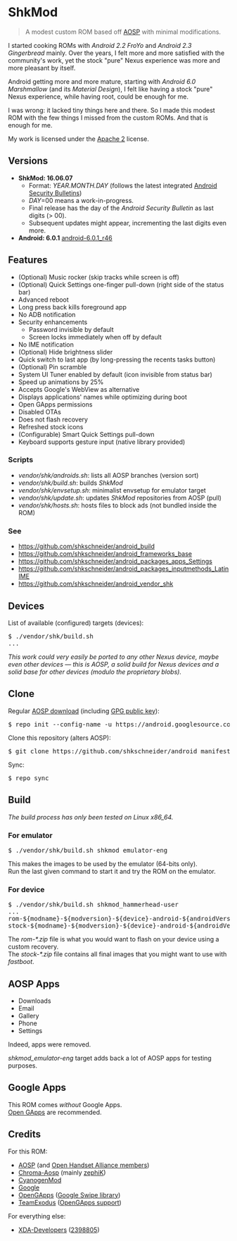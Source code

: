# ShkMod

> A modest custom ROM based off [AOSP](https://android.googlesource.com/) with minimal modifications.

I started cooking ROMs with _Android 2.2 FroYo_ and _Android 2.3 Gingerbread_ mainly.
Over the years, I felt more and more satisfied with the community's work, yet the stock "pure" Nexus experience was more and more pleasant by itself.

Android getting more and more mature, starting with _Android 6.0 Marshmallow_ (and its _Material Design_), I felt like having a stock "pure" Nexus experience, while having root, could be enough for me.

I was wrong: it lacked tiny things here and there. So I made this modest ROM with the few things I missed from the custom ROMs. And that is enough for me.

My work is licensed under the [Apache 2](http://www.apache.org/licenses/LICENSE-2.0.txt) license.

## Versions

* **ShkMod: 16.06.07**
  * Format: _YEAR.MONTH.DAY_ (follows the latest integrated [Android Security Bulletins](http://source.android.com/security/bulletin/index.html))
  * _DAY_=00 means a work-in-progress.
  * Final release has the day of the _Android Security Bulletin_ as last digits (> 00).
  * Subsequent updates might appear, incrementing the last digits even more.
* **Android: 6.0.1** [android-6.0.1_r46](https://source.android.com/source/build-numbers.html#source-code-tags-and-builds)

## Features

- (Optional) Music rocker (skip tracks while screen is off)
- (Optional) Quick Settings one-finger pull-down (right side of the status bar)
- Advanced reboot
- Long press back kills foreground app
- No ADB notification
- Security enhancements
  - Password invisible by default
  - Screen locks immediately when off by default
- No IME notification
- (Optional) Hide brightness slider
- Quick switch to last app (by long-pressing the recents tasks button)
- (Optional) Pin scramble
- System UI Tuner enabled by default (icon invisible from status bar)
- Speed up animations by 25%
- Accepts Google's WebView as alternative
- Displays applications' names while optimizing during boot
- Open GApps permissions
- Disabled OTAs
- Does not flash recovery
- Refreshed stock icons
- (Configurable) Smart Quick Settings pull-down
- Keyboard supports gesture input (native library provided)

### Scripts

* _vendor/shk/androids.sh_: lists all AOSP branches (version sort)
* _vendor/shk/build.sh_: builds _ShkMod_
* _vendor/shk/envsetup.sh_: minimalist envsetup for emulator target
* _vendor/shk/update.sh_: updates _ShkMod_ repositories from AOSP (pull)
* _vendor/shk/hosts.sh_: hosts files to block ads (not bundled inside the ROM)

### See

* https://github.com/shkschneider/android_build
* https://github.com/shkschneider/android_frameworks_base
* https://github.com/shkschneider/android_packages_apps_Settings
* https://github.com/shkschneider/android_packages_inputmethods_LatinIME
* https://github.com/shkschneider/android_vendor_shk

## Devices

List of available (configured) targets (devices):
<pre>$ ./vendor/shk/build.sh
...</pre>

_This work could very easily be ported to any other Nexus device, maybe even other devices &mdash; this is AOSP, a solid build for Nexus devices and a solid base for other devices (modulo the proprietary blobs)._

## Clone

Regular [AOSP download](https://source.android.com/source/downloading.html) (including [GPG public key](https://source.android.com/source/downloading.html#verifying-git-tags)):
<pre>$ repo init --config-name -u https://android.googlesource.com/platform/manifest -b android-6.0.1_r46</pre>
Clone this repository (alters AOSP):
<pre>$ git clone https://github.com/shkschneider/android_manifest.git -b shk-marshmallow .repo/local_manifests</pre>
Sync:
<pre>$ repo sync</pre>

## Build

_The build process has only been tested on Linux x86_64._

### For emulator

<pre>$ ./vendor/shk/build.sh shkmod_emulator-eng</pre>

This makes the images to be used by the emulator (64-bits only).
<br />Run the last given command to start it and try the ROM on the emulator.

### For device

<pre>$ ./vendor/shk/build.sh shkmod_hammerhead-user
...
rom-${modname}-${modversion}-${device}-android-${androidVersion}-${androidBuildId}.zip
stock-${modname}-${modversion}-${device}-android-${androidVersion}-${androidBuildId}.zip</pre>

The _rom-*.zip_ file is what you would want to flash on your device using a custom recovery.
<br />The _stock-*.zip_ file contains all final images that you might want to use with _fastboot_.

## AOSP Apps

- Downloads
- Email
- Gallery
- Phone
- Settings

Indeed, apps were removed.

_shkmod_emulator-eng_ target adds back a lot of AOSP apps for testing purposes.

## Google Apps

This ROM comes _without_ Google Apps.
<br />[Open GApps](http://opengapps.org) are recommended.

## Credits

For this ROM:
- [AOSP](https://android.googlesource.com/) (and [Open Handset Alliance members](http://www.openhandsetalliance.com/oha_members.html))
- [Chroma-Aosp](https://github.com/Chroma-Aosp) (mainly [zephiK](https://github.com/zephiK))
- [CyanogenMod](https://github.com/CyanogenMod)
- [Google](https://developers.google.com/android/nexus/drivers)
- [OpenGApps](http://opengapps.org) ([Google Swipe library](https://github.com/opengapps/opengapps/wiki/Stock-Package))
- [TeamExodus](https://github.com/TeamExodus) ([OpenGApps support](https://github.com/opengapps/opengapps/wiki/Notes-for-Android-6.0))

For everything else:
- [XDA-Developers](http://forum.xda-developers.com) ([2398805](http://forum.xda-developers.com/member.php?u=2398805))

